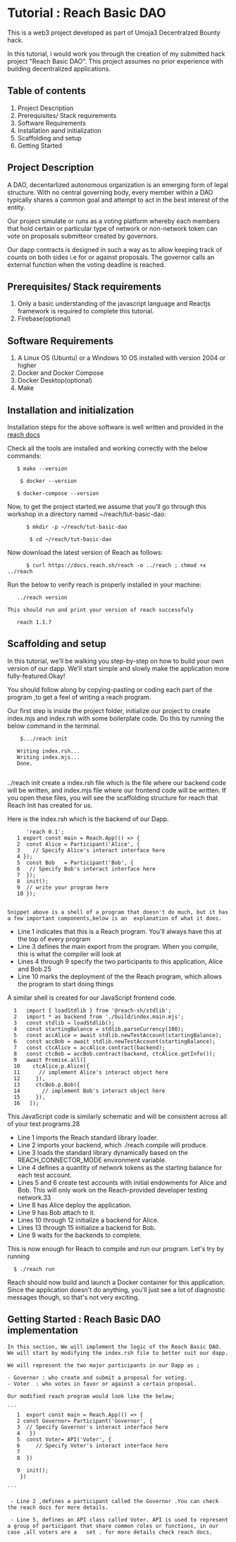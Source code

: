 # Tutorial : Reach Basic DAO

This is a web3 project developed as part of Umoja3 Decentralzed Bounty hack.

In this tutorial, i would work you through the  creation of  my submitted hack project "Reach Basic DAO".
This project assumes no prior experience with building decentralized applications.

## Table of contents

1. Project Description
2.  Prerequisites/ Stack requirements
3.  Software Requirements
4. Installation aand initialization
5. Scaffolding and setup
6. Getting Started

## Project Description

A DAO, decentarlized autonomous organization is an emerging form of legal structure. With no central governing body, every member within a DAO typically shares a common goal and attempt to act in the best interest of the entity.

Our project simulate or runs as a voting platform whereby each members that hold certain or particular type of network or non-network token can vote on proposals submitteor created by governors.

Our dapp contracts is designed in such a way as to allow keeping track of counts on both sides i.e for or against proposals. The governor calls an external function when the voting deadline is reached.

##  Prerequisites/ Stack requirements

1. Only a  basic understanding of the javascript language and Reactjs framework is required to complete this tutorial.
2. Firebase(optional)

## Software Requirements

1. A Linux OS (Ubuntu) or a Windows 10 OS installed with version 2004 or higher
2. Docker and Docker Compose
3. Docker Desktop(optional)
4. Make

##  Installation and initialization

 Installation steps for the above software is well written and provided in the [reach docs](https://docs.reach.sh/quickstart/)
 
 Check all the tools are installed and working correctly with the below commands:
 
 ```
    $ make --version
 
 ```
 ```
     $ docker --version
 ```
 ```
    $ docker-compose --version
 
 ```
  Now, to get the project started,we assume that you’ll go through this workshop in a directory named ~/reach/tut-basic-dao:
    
    
 ```
       $ mkdir -p ~/reach/tut-basic-dao

 ```
 
 ```
        $ cd ~/reach/tut-basic-dao
 
 ```
 
   Now download the latest version of Reach as follows:
   
   ```
         $ curl https://docs.reach.sh/reach -o ../reach ; chmod +x ../reach
   ```
   
   Run the below to verify reach is properly installed in your machine:
   
   ```
      ../reach version
   ```
    This should run and print your version of reach successfuly
   
   ```
      reach 1.1.7
   
   ```
   
   
   ## Scaffolding and setup
   
  In this tutorial, we'll be walking you step-by-step on how to build your own version of our dapp. We'll start simple and slowly make the application more fully-featured.Okay!
   
 You should follow along by copying-pasting or coding  each part of the program ,to get a feel of writing a reach program.
   
 Our first step is inside the project folder, initialize our project to create index.mjs and index.rsh with some boilerplate code. Do this by running the below command in the terminal.
 
 ```
     $.../reach init

    Writing index.rsh...
    Writing index.mjs...
    Done.
 
 
 ```
 
 ../reach init create a index.rsh file which is the file where our backend code will be written, and index.mjs file where our frontend code will be written. If you open these files, you will see the scaffolding structure for reach that Reach Init has created for us.
  

Here is the index.rsh which is the backend of our Dapp.

```
      'reach 0.1';
   1 export const main = Reach.App(() => {
   2  const Alice = Participant('Alice', {
   3    // Specify Alice's interact interface here
   4 });
   5  const Bob   = Participant('Bob', {
   6   // Specify Bob's interact interface here
   7  });
   8  init();
   9  // write your program here
   10 });


```
    Snippet above is a shell of a program that doesn't do much, but it has a few important components,below is an  explanation of what it does.

   - Line 1 indicates that this is a Reach program. You'll always have this at the top of every program
   - Line 3 defines the main export from the program. When you compile, this is what the compiler will look at
   - Lines 4 through 9 specify the two participants to this application, Alice and Bob.25
   - Line 10 marks the deployment of the the Reach program, which allows the program to start doing things

 A similar shell is created  for our JavaScript frontend code. 
 
 ```
   1   import { loadStdlib } from '@reach-sh/stdlib';
   2   import * as backend from './build/index.main.mjs';
   3   const stdlib = loadStdlib();
   4   const startingBalance = stdlib.parseCurrency(100);
   5   const accAlice = await stdlib.newTestAccount(startingBalance);
   6   const accBob = await stdlib.newTestAccount(startingBalance);
   7   const ctcAlice = accAlice.contract(backend);
   8   const ctcBob = accBob.contract(backend, ctcAlice.getInfo());
   9   await Promise.all([
   10    ctcAlice.p.Alice({
   11      // implement Alice's interact object here
   12     }),
   13     ctcBob.p.Bob({
   14       // implement Bob's interact object here
   15     }),
   16   ]);

 ```
 
   This JavaScript code is similarly schematic and will be consistent across all of your test programs.28

   - Line 1 imports the Reach standard library loader.
   - Line 2 imports your backend, which ./reach compile will produce.
   - Line 3 loads the standard library dynamically based on the REACH_CONNECTOR_MODE environment variable.
   - Line 4 defines a quantity of network tokens as the starting balance for each test account.
   - Lines 5 and 6 create test accounts with initial endowments for Alice and Bob. This will only work on the Reach-provided developer testing network.33
   - Line 8 has Alice deploy the application.
   - Line 9 has Bob attach to it.
   - Lines 10 through 12 initialize a backend for Alice.
   - Lines 13 through 15 initialize a backend for Bob.
   - Line 9 waits for the backends to complete.

  This is now enough for Reach to compile and run our program. Let's try by running
 
  ```
    $ ./reach run
  
  ```
 Reach should now build and launch a Docker container for this application. Since the application doesn't do anything, you'll just see a lot of diagnostic messages though, so that's not very exciting.
 
 ## Getting Started : Reach Basic DAO implementation
 
    In this section, We will implement the logic of the Reach Basic DAO. We will start by modifying the index.rsh file to better suit our dapp.
    
    We will represent the two major participants in our Dapp as ;
    
    - Governor : who create and submit a proposal for voting.
    - Voter  : who votes in favor or against a certain proposal.
    
    Our modified reach program would look like the below;
    
    ``` 
       1  export const main = Reach.App(() => {
       2 const Governor= Participant('Governor', {
       3  // Specify Governor's interact interface here
       4   })
       5  const Voter= API('Voter', {  
       6     // Specify Voter's interact interface here
       7   
       8  })
         
       9  init();
        })
           
    ```
    
     - Line 2 ,defines a participant called the Governor .You can check the reach docs for more details.
    
     - Line 5, defines an API class called Voter. API is used to represent a group of participant that share common roles or functions, in our case ,all voters are a   set . for more details check reach docs.



